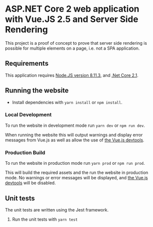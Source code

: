 # ASP.NET Core 2 web application with Vue.JS 2.5 and Server Side Rendering

This project is a proof of concept to prove that server side rendering is possible for multiple elements on a page, i.e. not a SPA application.

## Requirements

This application requires [Node.JS version 8.11.3](https://nodejs.org/dist/latest-v8.x/), and [.Net Core 2.1](https://www.microsoft.com/net/download/dotnet-core/2.1).

## Running the website

- Install dependencies with `yarn install` or `npm install`.

### Local Development

To run the website in development mode run `yarn dev` or `npm run dev`.

When running the website this will output warnings and display error messages from Vue.js as well as allow the use of [the Vue.js devtools](https://github.com/vuejs/vue-devtools).

### Production Build

To run the website in production mode run `yarn prod` or `npm run prod`.

This will build the required assets and the run the website in production mode. No warnings or error messages will be displayed, and [the Vue.js devtools](https://github.com/vuejs/vue-devtools) will be disabled.

## Unit tests

The unit tests are written using the Jest framework.

1. Run the unit tests with `yarn test`
